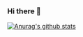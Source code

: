 ### Hi there 👋
[![Anurag's github stats](https://github-readme-stats.vercel.app/api?username=veevargas&count_private=true)](https://github.com/anuraghazra/github-readme-stats)

<!--
**VeeVargas/veevargas** is a ✨ _special_ ✨ repository because its `README.md` (this file) appears on your GitHub profile.

Options: &hide=stars,commits,prs,issues,contribs



Here are some ideas to get you started:

- 🔭 I’m currently working on ...
- 🌱 I’m currently learning ...
- 👯 I’m looking to collaborate on ...
- 🤔 I’m looking for help with ...
- 💬 Ask me about ...
- 📫 How to reach me: ...
- 😄 Pronouns: ...
- ⚡ Fun fact: ...
-->
